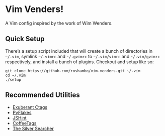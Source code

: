 # Vim Venders!

A Vim config inspired by the work of Wim Wenders.

## Quick Setup

There’s a setup script included that will create a bunch of directories in
`~/.vim`, symlink `~/.vimrc` and `~/.gvimrc` to `~/.vim/vimrc` and
`~/.vim/gvimrc` respectively, and install a bunch of plugins. Checkout and
setup like so:

    git clone https://github.com/roshambo/vim-venders.git ~/.vim
    cd ~/.vim
    ./setup

## Recommended Utilities

- [Exuberant Ctags](http://ctags.sourceforge.net/)
- [PyFlakes](https://launchpad.net/pyflakes)
- [JSHint](https://github.com/jshint/jshint)
- [CoffeeTags](https://github.com/lukaszkorecki/CoffeeTags)
- [The Silver Searcher](https://github.com/ggreer/the_silver_searcher)
